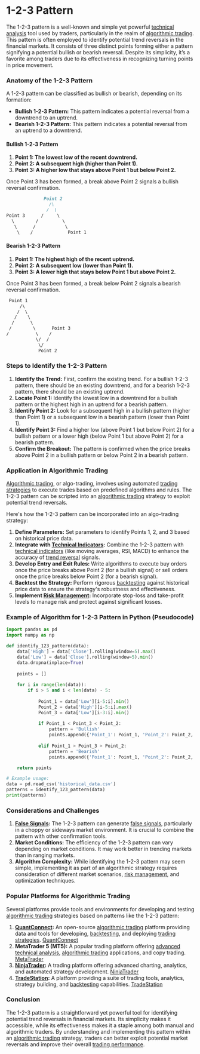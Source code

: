 # 1-2-3 Pattern

The 1-2-3 pattern is a well-known and simple yet powerful [technical analysis](../t/technical_analysis.md) tool used by traders, particularly in the realm of [algorithmic trading](../a/algorithmic_trading.md). This pattern is often employed to identify potential trend reversals in the financial markets. It consists of three distinct points forming either a pattern signifying a potential bullish or bearish reversal. Despite its simplicity, it’s a favorite among traders due to its effectiveness in recognizing turning points in price movement.

### Anatomy of the 1-2-3 Pattern

A 1-2-3 pattern can be classified as bullish or bearish, depending on its formation:

- **Bullish 1-2-3 Pattern:** This pattern indicates a potential reversal from a downtrend to an uptrend.
- **Bearish 1-2-3 Pattern:** This pattern indicates a potential reversal from an uptrend to a downtrend.

#### Bullish 1-2-3 Pattern
1. **Point 1: The lowest low of the recent downtrend.**
2. **Point 2: A subsequent high (higher than Point 1).**
3. **Point 3: A higher low that stays above Point 1 but below Point 2.**

Once Point 3 has been formed, a break above Point 2 signals a bullish reversal confirmation.

```markdown
              Point 2
                /\
               /  \
Point 3      /     \ 
  \        /         \
   \      /           \
    \    /             Point 1
```

#### Bearish 1-2-3 Pattern
1. **Point 1: The highest high of the recent uptrend.**
2. **Point 2: A subsequent low (lower than Point 1).**
3. **Point 3: A lower high that stays below Point 1 but above Point 2.**

Once Point 3 has been formed, a break below Point 2 signals a bearish reversal confirmation.

```markdown
 Point 1
     /\
    /  \
   /    \
  /      \
 /        \      Point 3
/          \    /
           \/  /            
            \/  
            Point 2
```

### Steps to Identify the 1-2-3 Pattern

1. **Identify the Trend:** First, confirm the existing trend. For a bullish 1-2-3 pattern, there should be an existing downtrend, and for a bearish 1-2-3 pattern, there should be an existing uptrend.
2. **Locate Point 1:** Identify the lowest low in a downtrend for a bullish pattern or the highest high in an uptrend for a bearish pattern.
3. **Identify Point 2:** Look for a subsequent high in a bullish pattern (higher than Point 1) or a subsequent low in a bearish pattern (lower than Point 1).
4. **Identify Point 3:** Find a higher low (above Point 1 but below Point 2) for a bullish pattern or a lower high (below Point 1 but above Point 2) for a bearish pattern.
5. **Confirm the Breakout:** The pattern is confirmed when the price breaks above Point 2 in a bullish pattern or below Point 2 in a bearish pattern.

### Application in Algorithmic Trading

[Algorithmic trading](../a/algorithmic_trading.md), or algo-trading, involves using automated [trading strategies](../t/trading_strategies.md) to execute trades based on predefined algorithms and rules. The 1-2-3 pattern can be scripted into an [algorithmic trading](../a/algorithmic_trading.md) strategy to exploit potential trend reversals.

Here's how the 1-2-3 pattern can be incorporated into an algo-trading strategy:

1. **Define Parameters:** Set parameters to identify Points 1, 2, and 3 based on historical price data.
2. **Integrate with [Technical Indicators](../t/technical_indicators.md):** Combine the 1-2-3 pattern with [technical indicators](../t/technical_indicators.md) (like moving averages, RSI, MACD) to enhance the accuracy of [trend reversal](../t/trend_reversal.md) signals.
3. **Develop Entry and Exit Rules:** Write algorithms to execute buy orders once the price breaks above Point 2 (for a bullish signal) or sell orders once the price breaks below Point 2 (for a bearish signal).
4. **Backtest the Strategy:** Perform rigorous [backtesting](../b/backtesting.md) against historical price data to ensure the strategy's robustness and effectiveness.
5. **Implement [Risk Management](../r/risk_management.md):** Incorporate stop-loss and take-profit levels to manage risk and protect against significant losses.

### Example of Algorithm for 1-2-3 Pattern in Python (Pseudocode)

```python
import pandas as pd
import numpy as np

def identify_123_pattern(data):
    data['High'] = data['Close'].rolling(window=5).max()
    data['Low'] = data['Close'].rolling(window=5).min()
    data.dropna(inplace=True)
    
    points = []
    
    for i in range(len(data)):
        if i > 5 and i < len(data) - 5:
            
            Point_1 = data['Low'][i-5:i].min()
            Point_2 = data['High'][i-5:i].max()
            Point_3 = data['Low'][i-3:i].min()
            
            if Point_1 < Point_3 < Point_2:
                pattern = 'Bullish'
                points.append({'Point_1': Point_1, 'Point_2': Point_2, 'Point_3': Point_3, 'Type': pattern})
                
            elif Point_1 > Point_3 > Point_2:
                pattern = 'Bearish'
                points.append({'Point_1': Point_1, 'Point_2': Point_2, 'Point_3': Point_3, 'Type': pattern})

    return points

# Example usage:
data = pd.read_csv('historical_data.csv')
patterns = identify_123_pattern(data)
print(patterns)
```

### Considerations and Challenges

1. **[False Signals](../f/false_signals_in_trading.md):** The 1-2-3 pattern can generate [false signals](../f/false_signals_in_trading.md), particularly in a choppy or sideways market environment. It is crucial to combine the pattern with other confirmation tools.
2. **Market Conditions:** The efficiency of the 1-2-3 pattern can vary depending on market conditions. It may work better in trending markets than in ranging markets.
3. **Algorithm Complexity:** While identifying the 1-2-3 pattern may seem simple, implementing it as part of an algorithmic strategy requires consideration of different market scenarios, [risk management](../r/risk_management.md), and optimization techniques.

### Popular Platforms for Algorithmic Trading

Several platforms provide tools and environments for developing and testing [algorithmic trading](../a/algorithmic_trading.md) strategies based on patterns like the 1-2-3 pattern:

1. **[QuantConnect](../q/quantconnect.md):** An open-source [algorithmic trading](../a/algorithmic_trading.md) platform providing data and tools for developing, [backtesting](../b/backtesting.md), and deploying [trading strategies](../t/trading_strategies.md).
   [QuantConnect](https://www.quantconnect.com/)
2. **MetaTrader 5 (MT5):** A popular trading platform offering [advanced technical analysis](../a/advanced_technical_analysis.md), [algorithmic trading](../a/algorithmic_trading.md) applications, and copy trading.
   [MetaTrader](https://www.metatrader5.com/en)
3. **[NinjaTrader](../n/ninjatrader.md):** A trading platform offering advanced charting, analytics, and automated strategy development.
   [NinjaTrader](https://ninjatrader.com/)
4. **[TradeStation](../t/tradestation.md):** A platform providing a suite of trading tools, analytics, strategy building, and [backtesting](../b/backtesting.md) capabilities.
   [TradeStation](https://www.tradestation.com/)

### Conclusion

The 1-2-3 pattern is a straightforward yet powerful tool for identifying potential trend reversals in financial markets. Its simplicity makes it accessible, while its effectiveness makes it a staple among both manual and algorithmic traders. By understanding and implementing this pattern within an [algorithmic trading](../a/algorithmic_trading.md) strategy, traders can better exploit potential market reversals and improve their overall [trading performance](../t/trading_performance.md).
